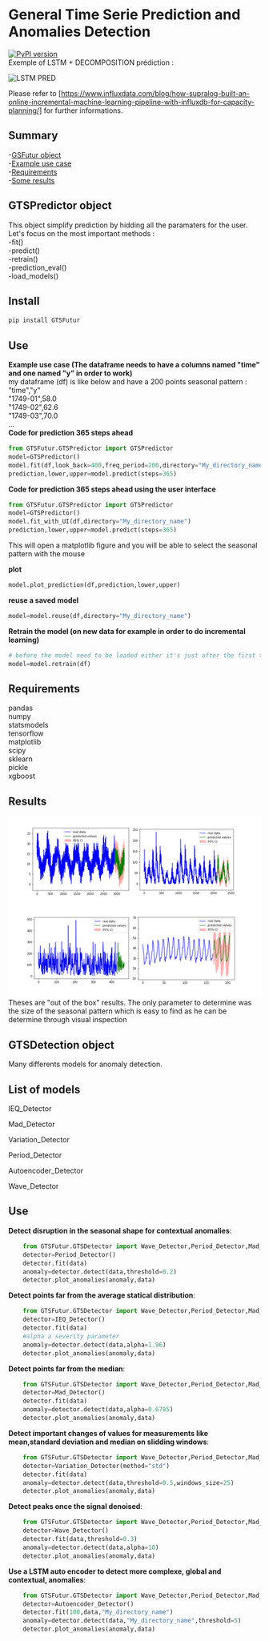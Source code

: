 # General Time Serie Prediction and Anomalies Detection 
[![PyPI version](https://badge.fury.io/py/GTSFutur.svg)](https://badge.fury.io/py/GTSFutur) </br>
Exemple of LSTM + DECOMPOSITION prédiction :

![LSTM PRED](/Images/gif_lstm.gif)

Please refer to [https://www.influxdata.com/blog/how-supralog-built-an-online-incremental-machine-learning-pipeline-with-influxdb-for-capacity-planning/] for further informations.</br>

Summary
-------

-[GSFutur object](#gsfutur-object) </br>
-[Example use case ](#example-use-case ) </br>
-[Requirements](#quick-methods-explanation ) </br>
-[Some results](#results) </br>


GTSPredictor object
--------------

This object simplify prediction by hidding all the paramaters for the user.
Let's focus on the most important methods : </br>
-fit()  </br>
-predict() </br>
-retrain() </br>
-prediction_eval() </br>
-load_models() </br>

Install
-------
```python
pip install GTSFutur
```


Use
---

**Example use case (The dataframe needs to have a columns named "time" and one named "y" in order to work)** </br>
my dataframe (df) is like below and have a 200 points seasonal pattern :</br>
"time","y"</br>
"1749-01",58.0</br>
"1749-02",62.6</br>
"1749-03",70.0</br>
...</br>
**Code for prediction 365 steps ahead**
```python
from GTSFutur.GTSPredictor import GTSPredictor
model=GTSPredictor()
model.fit(df,look_back=400,freq_period=200,directory="My_directory_name")
prediction,lower,upper=model.predict(steps=365)
```

**Code for prediction 365 steps ahead using the user interface**
```python
from GTSFutur.GTSPredictor import GTSPredictor
model=GTSPredictor()
model.fit_with_UI(df,directory="My_directory_name")
prediction,lower,upper=model.predict(steps=365)
```
This will open a matplotlib figure and you will be able to select the seasonal pattern with the mouse


**plot**
```python
model.plot_prediction(df,prediction,lower,upper)
```
**reuse a saved model**
```python
model=model.reuse(df,directory="My_directory_name")
```
**Retrain the model (on new data for example in order to do incremental learning)**
```python
# before the model need to be loaded either it's just after the first training or used reuse function
model=model.retrain(df)
```


 Requirements 
------------
pandas </br>
numpy </br>
statsmodels</br>
tensorflow</br>
matplotlib</br>
scipy</br>
sklearn</br>
pickle</br>
xgboost </br>



Results
--------
![LSTM PRED](/Images/figures.png)
Theses are "out of the box" results. The only parameter to determine was the size of the seasonal pattern which is easy to find as he can be determine through visual inspection


GTSDetection object
-------------------

Many differents models for anomaly detection.



List of models
--------------

IEQ_Detector

Mad_Detector

Variation_Detector

Period_Detector

Autoencoder_Detector

Wave_Detector



Use
---

**Detect disruption in the seasonal shape for contextual anomalies**:
```python
    from GTSFutur.GTSDetector import Wave_Detector,Period_Detector,Mad_Detector,Variation_Detector,Autoencoder_Detector,IEQ_Detector
    detector=Period_Detector()
    detector.fit(data)
    anomaly=detector.detect(data,threshold=0.2)
    detector.plot_anomalies(anomaly,data)
```

**Detect points far from the average statical distribution**:
```python
    from GTSFutur.GTSDetector import Wave_Detector,Period_Detector,Mad_Detector,Variation_Detector,Autoencoder_Detector,IEQ_Detector
    detector=IEQ_Detector()
    detector.fit(data)
    #alpha a severity parameter
    anomaly=detector.detect(data,alpha=1.96)
    detector.plot_anomalies(anomaly,data)
```


**Detect points far from the median**:
```python
    from GTSFutur.GTSDetector import Wave_Detector,Period_Detector,Mad_Detector,Variation_Detector,Autoencoder_Detector,IEQ_Detector
    detector=Mad_Detector()
    detector.fit(data)
    anomaly=detector.detect(data,alpha=0.6785)
    detector.plot_anomalies(anomaly,data)
```
**Detect important changes of values for measurements like mean,standard deviation and median on slidding windows**:
```python
    from GTSFutur.GTSDetector import Wave_Detector,Period_Detector,Mad_Detector,Variation_Detector,Autoencoder_Detector,IEQ_Detector
    detector=Variation_Detector(method="std")
    detector.fit(data)
    anomaly=detector.detect(data,threshold=0.5,windows_size=25)
    detector.plot_anomalies(anomaly,data)
```

**Detect peaks once the signal denoised**:
```python
    from GTSFutur.GTSDetector import Wave_Detector,Period_Detector,Mad_Detector,Variation_Detector,Autoencoder_Detector,IEQ_Detector
    detector=Wave_Detector()
    detector.fit(data,threshold=0.3)
    anomaly=detector.detect(data,alpha=10)
    detector.plot_anomalies(anomaly,data)
```
**Use a LSTM auto encoder to detect more complexe, global and contextual, anomalies**:
```python
    from GTSFutur.GTSDetector import Wave_Detector,Period_Detector,Mad_Detector,Variation_Detector,Autoencoder_Detector,IEQ_Detector
    detector=Autoencoder_Detector()
    detector.fit(100,data,"My_directory_name")
    anomaly=detector.detect(data,"My_directory_name",threshold=5)
    detector.plot_anomalies(anomaly,data)
```



